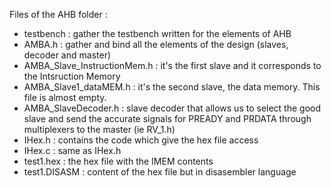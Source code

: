 Files of the AHB folder :
  - testbench : gather the testbench written for the elements of AHB
  - AMBA.h : gather and bind all the elements of the design (slaves, decoder and master)
  - AMBA_Slave_InstructionMem.h : it's the first slave and it corresponds to the Intsruction Memory
  - AMBA_Slave1_dataMEM.h : it's the second slave, the data memory. This file is almost empty.
  - AMBA_SlaveDecoder.h : slave decoder that allows us to select the good slave and send the accurate signals for PREADY and PRDATA through multiplexers to the master (ie RV_1.h)
  - IHex.h : contains the code which give the hex file access
  - IHex.c : same as IHex.h
  - test1.hex : the hex file with the IMEM contents
  - test1.DISASM : content of the hex file but in disasembler language
